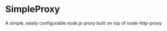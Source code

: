 SimpleProxy
===========

A simple, easily configurable node.js proxy built on top of node-http-proxy
